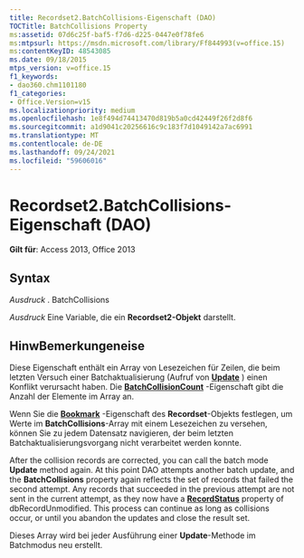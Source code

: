 ```yaml
---
title: Recordset2.BatchCollisions-Eigenschaft (DAO)
TOCTitle: BatchCollisions Property
ms:assetid: 07d6c25f-baf5-f7d6-d225-0447e0f78fe6
ms:mtpsurl: https://msdn.microsoft.com/library/Ff844993(v=office.15)
ms:contentKeyID: 48543085
ms.date: 09/18/2015
mtps_version: v=office.15
f1_keywords:
- dao360.chm1101180
f1_categories:
- Office.Version=v15
ms.localizationpriority: medium
ms.openlocfilehash: 1e8f494d74413470d819b5a0cd42449f26f2d8f6
ms.sourcegitcommit: a1d9041c20256616c9c183f7d1049142a7ac6991
ms.translationtype: MT
ms.contentlocale: de-DE
ms.lasthandoff: 09/24/2021
ms.locfileid: "59606016"
---
```

# <a name="recordset2batchcollisions-property-dao"></a>Recordset2.BatchCollisions-Eigenschaft (DAO)


**Gilt für**: Access 2013, Office 2013

## <a name="syntax"></a>Syntax

*Ausdruck* . BatchCollisions

*Ausdruck* Eine Variable, die ein **Recordset2-Objekt** darstellt.

## <a name="remarks"></a>HinwBemerkungeneise

Diese Eigenschaft enthält ein Array von Lesezeichen für Zeilen, die beim letzten Versuch einer Batchaktualisierung (Aufruf von **[Update](recordset2-update-method-dao.md)** ) einen Konflikt verursacht haben. Die **[BatchCollisionCount](recordset2-batchcollisioncount-property-dao.md)** -Eigenschaft gibt die Anzahl der Elemente im Array an.

Wenn Sie die [**Bookmark**](recordset2-bookmark-property-dao.md) -Eigenschaft des **Recordset**-Objekts festlegen, um Werte im **BatchCollisions**-Array mit einem Lesezeichen zu versehen, können Sie zu jedem Datensatz navigieren, der beim letzten Batchaktualisierungsvorgang nicht verarbeitet werden konnte.

After the collision records are corrected, you can call the batch mode **Update** method again. At this point DAO attempts another batch update, and the **BatchCollisions** property again reflects the set of records that failed the second attempt. Any records that succeeded in the previous attempt are not sent in the current attempt, as they now have a **[RecordStatus](recordset2-recordstatus-property-dao.md)** property of dbRecordUnmodified. This process can continue as long as collisions occur, or until you abandon the updates and close the result set.

Dieses Array wird bei jeder Ausführung einer **Update**-Methode im Batchmodus neu erstellt.

